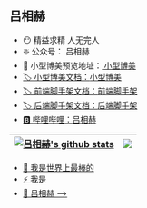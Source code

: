 ## 吕相赫
- 😶 精益求精 人无完人
- ❇️ 公众号： 吕相赫
- 🐶 小型博美预览地址：<a href="lvxianghe.icu" target="_blank"> 小型博美
- 🏷️ 小型博美文档：<a href="https://www.yuque.com/lvxianghe-tzsng/lvxianghe/xhgn3ssasuc7loxi?singleDoc# 《小型博美》" target="_blank">小型博美
- 🏷️ 前端脚手架文档：<a href="https://www.yuque.com/lvxianghe-tzsng/lvxianghe/zw4spv69ydxdoy7k?singleDoc# 《前端脚手架》" target="_blank">前端脚手架
- 🏷️ 后端脚手架文档：<a href="https://www.yuque.com/lvxianghe-tzsng/lvxianghe/frfk4dyxr61wter8?singleDoc# 《后端脚手架》" target="_blank">后端脚手架
- 🅱️ 哔哩哔哩：<a href="https://space.bilibili.com/97070946" target="_blank">吕相赫

| <a href="https://github.com/lvxianghe" target="_blank"> <img align="center" src="https://github-readme-stats.vercel.app/api?username=lvxianghe&show_icons=true&theme=onedark&hide_border=true" alt="吕相赫's github stats" /> </a>  | <a href="https://github.com/lvxianghe" target="_blank"><img align="center" src="https://github-readme-stats.vercel.app/api/top-langs/?username=lvxianghe&layout=compact&theme=default&hide_border=true" /></a> |
| ------------- | ------------- |
- 💬 我是世界上最棒的
- ⚡ 我是
- 🤔 吕相赫
-->
